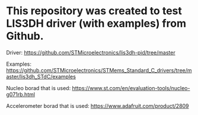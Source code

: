 # This repository was created to test LIS3DH driver (with examples) from Github.

Driver:
https://github.com/STMicroelectronics/lis3dh-pid/tree/master

Examples:
https://github.com/STMicroelectronics/STMems_Standard_C_drivers/tree/master/lis3dh_STdC/examples

Nucleo borad that is used:
https://www.st.com/en/evaluation-tools/nucleo-g071rb.html

Accelerometer borad that is used:
https://www.adafruit.com/product/2809
